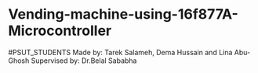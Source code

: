 # Vending-machine-using-16f877A-Microcontroller 
#PSUT_STUDENTS
Made by: Tarek Salameh, Dema Hussain and Lina Abu-Ghosh
Supervised by: Dr.Belal Sababha
